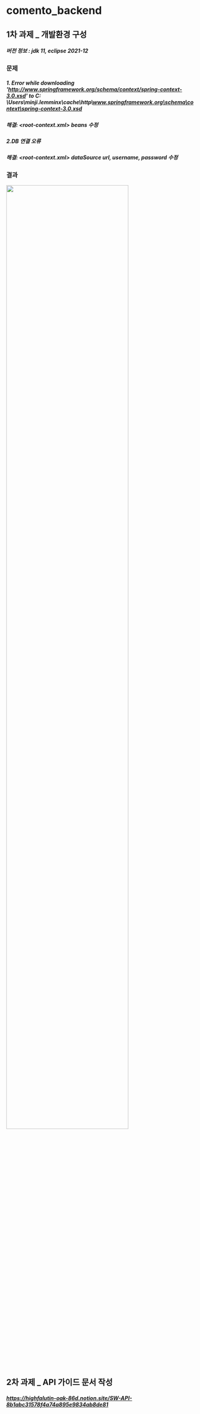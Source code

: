 # comento_backend

## 1차 과제 _ 개발환경 구성
##### 버전 정보 :  jdk 11, eclipse 2021-12
### 문제
##### 1. Error while downloading 'http://www.springframework.org/schema/context/spring-context-3.0.xsd' to C: \Users\minji\.lemminx\cache\http\www.springframework.org\schema\context\spring-context-3.0.xsd
##### 해결: <root-context.xml> beans 수정
##### 2.DB 연결 오류
##### 해결: <root-context.xml> dataSource url, username, password 수정
### 결과
<img width="80%" src="https://user-images.githubusercontent.com/69569367/183076403-8b84ca71-bba3-4618-9e81-408385fdbe1e.PNG"/>

## 2차 과제 _ API 가이드 문서 작성
##### https://highfalutin-oak-86d.notion.site/SW-API-8b1abc31578f4a74a895e9834ab8de81
